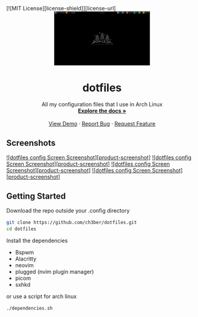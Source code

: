 <div id="top"></div>
[![MIT License][license-shield]][license-url]

<br />
<div align="center">
  <a href="https://github.com/ch3ber/dotfiles">
    <img src="./images/view.png" alt="View of config" width="50%" height="auto">
  </a>

<h1 align="center">dotfiles</h1>

  <p align="center">
    All my configuration files that I use in Arch Linux
    <br />
    <a href="https://github.com/ch3ber/dotfiles"><strong>Explore the docs »</strong></a>
    <br />
    <br />
    <a href="https://github.com/ch3ber/dotfiles">View Demo</a>
    ·
    <a href="https://github.com/ch3ber/dotfiles/issues">Report Bug</a>
    ·
    <a href="https://github.com/ch3ber/dotfiles/issues">Request Feature</a>
  </p>
</div>

## Screenshots

[![dotfiles config Screen Screenshot][product-screenshot]](./images/view.png)
[![dotfiles config Screen Screenshot][product-screenshot]](./images/windows.png)
[![dotfiles config Screen Screenshot][product-screenshot]](./images/nvim.png)
[![dotfiles config Screen Screenshot][product-screenshot]](./images/nvim-telescope.png)

## Getting Started

Download the repo outside your .config directory
```bash
git clone https://github.com/ch3ber/dotfiles.git
cd dotfiles
```

Install the dependencies

- Bspwm
- Alacritty
- neovim
- plugged (nvim plugin manager)
- picom
- sxhkd

or use a script for arch linux
```bash
./dependencies.sh
```


